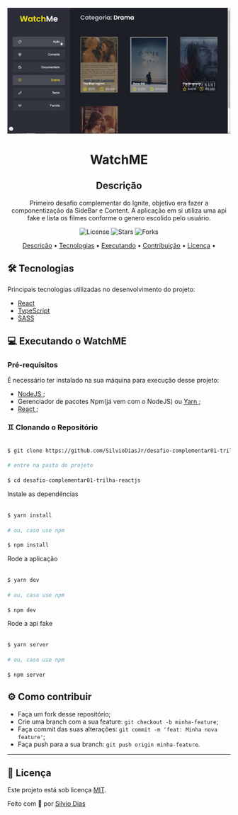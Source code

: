 <p align="center">
  <img alt="WatchME" title="WatchME" src="./watchME.gif" width="800px">
</p>

<h1 align="center">WatchME</h1>

<h2 align="center">Descrição</h2><a name="descricao"></a>

<p align="center">
  Primeiro desafio complementar do Ignite, objetivo era fazer a componentização da SideBar e Content.
  A aplicação em si utiliza uma api fake e lista os filmes conforme o genero escolido pelo usuário.
</p>


<p align="center">
 <img src="https://img.shields.io/github/license/SilvioDiasJr/desafio-complementar01-trilha-reactjs?style=plastic" alt="License" >
<img src="https://img.shields.io/github/stars/SilvioDiasJr/desafio-complementar01-trilha-reactjs" alt="Stars"> 
<img src="https://img.shields.io/github/forks/SilvioDiasJr/desafio-complementar01-trilha-reactjs" alt="Forks">
</p>

<p align="center">
 <a href="#descricao">Descricão</a> •
 <a href="#tecnologias">Tecnologias</a> •
 <a href="#executando">Executando</a> • 
 <a href="#contribuicao">Contribuição</a> • 
 <a href="#licenca">Licença</a> • 
</p>

## 🛠️ Tecnologias<a name="tecnologias"></a>

Principais tecnologias utilizadas no desenvolvimento do projeto:

- [React](https://reactjs.org)
- [TypeScript](https://www.typescriptlang.org/)
- [SASS](https://sass-lang.com/)


## 💻 Executando o WatchME<a name="executando"></a>

### Pré-requisitos

É necessário ter instalado na sua máquina para execução desse projeto:
- <a href="https://nodejs.org/en/"> NodeJS </a>;
- Gerenciador de pacotes Npm(já vem com o NodeJS) ou <a href="https://yarnpkg.com/getting-started/install"> Yarn </a>;
- <a href="https://pt-br.reactjs.org/"> React </a>;


### ♊ Clonando o Repositório<a name="descricao"></a>

```bash

$ git clone https://github.com/SilvioDiasJr/desafio-complementar01-trilha-reactjs.git

# entre na pasta do projeto

$ cd desafio-complementar01-trilha-reactjs

```

Instale as dependências

```bash

$ yarn install

# ou, caso use npm

$ npm install

```

Rode a aplicação

```bash

$ yarn dev

# ou, caso use npm

$ npm dev

```

Rode a api fake

```bash

$ yarn server

# ou, caso use npm

$ npm server

```

## ⚙️ Como contribuir<a name="contribuicao"></a>

- Faça um fork desse repositório;
- Crie uma branch com a sua feature: `git checkout -b minha-feature`;
- Faça commit das suas alterações: `git commit -m 'feat: Minha nova feature'`;
- Faça push para a sua branch: `git push origin minha-feature`.

---

## 📝 Licença<a name="licenca"></a>

Este projeto está sob licença [MIT](./LICENSE).

<p>Feito com 💙 por <a href="https://www.linkedin.com/in/silviodiasjr/">Silvio Dias</a></p>
